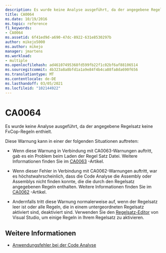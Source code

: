 ```yaml
---
description: Es wurde keine Analyse ausgeführt, da der angegebene Regelsatz keine FxCop-Regeln enthielt.
title: CA0064
ms.date: 10/19/2016
ms.topic: reference
f1_keywords:
- CA0064
ms.assetid: 6f41ed9d-a690-47dc-8922-631e8530297b
author: mikejo5000
ms.author: mikejo
manager: jmartens
ms.workload:
- multiple
ms.openlocfilehash: ad46107495368fd599fb22f1c02bf6af88106514
ms.sourcegitcommit: 4b323a8a8bfd1a1a9e84f4b4ca88fa8da690f656
ms.translationtype: MT
ms.contentlocale: de-DE
ms.lasthandoff: 03/05/2021
ms.locfileid: "102144922"
---
```

# <a name="ca0064"></a>CA0064

Es wurde keine Analyse ausgeführt, da der angegebene Regelsatz keine FxCop-Regeln enthielt.

Diese Warnung kann in einer der folgenden Situationen auftreten:

- Wenn diese Warnung in Verbindung mit CA0063-Warnungen auftritt, gab es ein Problem beim Laden der Regel Satz Datei. Weitere Informationen finden Sie im [CA0063](ca0063.md) -Artikel.

- Wenn dieser Fehler in Verbindung mit CA0062-Warnungen auftritt, war es höchstwahrscheinlich, dass die Code Analyse die Assembly oder Assemblys nicht finden konnte, die die durch den Regelsatz angegebenen Regeln enthalten. Weitere Informationen finden Sie im [CA0062](ca0062.md) -Artikel.

- Andernfalls tritt diese Warnung normalerweise auf, wenn der Regelsatz leer ist oder alle Regeln, die in einem untergeordneten Regelsatz aktiviert sind, deaktiviert sind. Verwenden Sie den [Regelsatz-Editor](../code-quality/working-in-the-code-analysis-rule-set-editor.md) von Visual Studio, um einige Regeln in Ihrem Regelsatz zu aktivieren.

## <a name="see-also"></a>Weitere Informationen

- [Anwendungsfehler bei der Code Analyse](../code-quality/code-analysis-application-errors.md)
